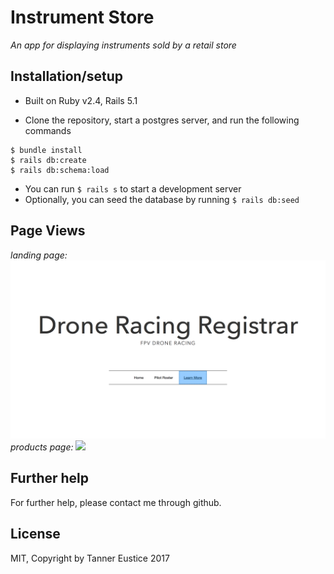 # Instrument Store
_An app for displaying instruments sold by a retail store_

## Installation/setup
* Built on Ruby v2.4, Rails 5.1

* Clone the repository, start a postgres server, and run the following commands

```
$ bundle install
$ rails db:create
$ rails db:schema:load
```
* You can run ```$ rails s``` to start a development server
* Optionally, you can seed the database by running ```$ rails db:seed```


## Page Views

_landing page:_
![](https://github.com/teustice/drone-race-management/blob/master/src/assets/img/Screen%20Shot%202017-06-29%20at%201.03.20%20PM.png)
_products page:_
![](https://github.com/teustice/drone-race-management/blob/master/src/assets/img/Screen%20Shot%202017-06-29%20at%201.03.30%20PM.png)

## Further help

For further help, please contact me through github.

## License

MIT, Copyright by Tanner Eustice 2017
